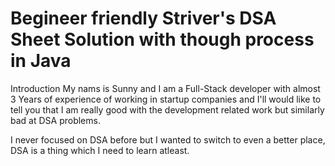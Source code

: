# Begineer friendly Striver's DSA Sheet Solution with though process in Java

Introduction
My nams is Sunny and I am a Full-Stack developer with almost 3 Years of experience of working in startup companies and I'll would like to tell you that I am really good with the development related work but similarly bad at DSA problems.

I never focused on DSA before but I wanted to switch to even a better place, DSA is a thing which I need to learn atleast.
